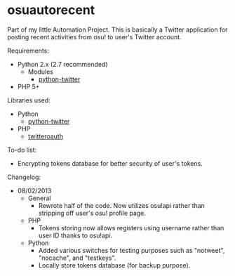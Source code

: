 osuautorecent
=============

Part of my little Automation Project. This is basically a Twitter application for posting recent activities from osu! to user's Twitter account.

Requirements:
* Python 2.x (2.7 recommended)
	* Modules
		* [python-twitter](https://github.com/bear/python-twitter)
* PHP 5+

Libraries used:
* Python
	* [python-twitter](https://github.com/bear/python-twitter)
* PHP
	* [twitteroauth](https://github.com/abraham/twitteroauth)

To-do list:
* Encrypting tokens database for better security of user's tokens.

Changelog:
* 08/02/2013
	* General
		* Rewrote half of the code. Now utilizes osu!api rather than stripping off user's osu! profile page.
	* PHP
		* Tokens storing now allows registers using username rather than user ID thanks to osu!api.
	* Python
		* Added various switches for testing purposes such as "notweet", "nocache", and "testkeys".
		* Locally store tokens database (for backup purpose).